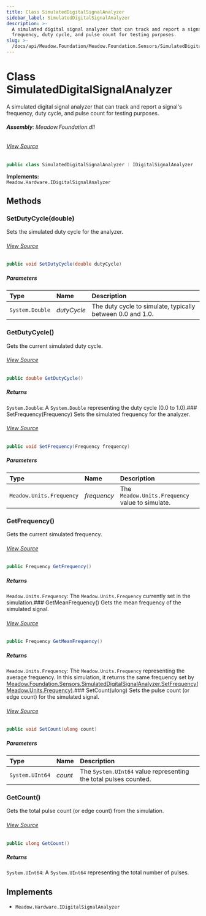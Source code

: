 ```yaml
---
title: Class SimulatedDigitalSignalAnalyzer
sidebar_label: SimulatedDigitalSignalAnalyzer
description: >-
  A simulated digital signal analyzer that can track and report a signal's
  frequency, duty cycle, and pulse count for testing purposes.
slug: >-
  /docs/api/Meadow.Foundation/Meadow.Foundation.Sensors/SimulatedDigitalSignalAnalyzer
---
```

# Class SimulatedDigitalSignalAnalyzer
A simulated digital signal analyzer that can track and report
a signal's frequency, duty cycle, and pulse count for testing purposes.

###### **Assembly**: Meadow.Foundation.dll
###### [View Source](https://github.com/WildernessLabs/Meadow.Foundation.git/blob/develop/Source/Meadow.Foundation.Core/Simulation/Ports/SimulatedDigitalSignalAnalyzer.cs#L15)
```csharp title="Declaration"
public class SimulatedDigitalSignalAnalyzer : IDigitalSignalAnalyzer
```
**Implements:**  
`Meadow.Hardware.IDigitalSignalAnalyzer`

## Methods
### SetDutyCycle(double)
Sets the simulated duty cycle for the analyzer.
###### [View Source](https://github.com/WildernessLabs/Meadow.Foundation.git/blob/develop/Source/Meadow.Foundation.Core/Simulation/Ports/SimulatedDigitalSignalAnalyzer.cs#L39)
```csharp title="Declaration"
public void SetDutyCycle(double dutyCycle)
```

##### Parameters

| Type | Name | Description |
|:--- |:--- |:--- |
| `System.Double` | *dutyCycle* | The duty cycle to simulate, typically between 0.0 and 1.0. |

### GetDutyCycle()
Gets the current simulated duty cycle.
###### [View Source](https://github.com/WildernessLabs/Meadow.Foundation.git/blob/develop/Source/Meadow.Foundation.Core/Simulation/Ports/SimulatedDigitalSignalAnalyzer.cs#L50)
```csharp title="Declaration"
public double GetDutyCycle()
```

##### Returns

`System.Double`: A `System.Double` representing the duty cycle (0.0 to 1.0).### SetFrequency(Frequency)
Sets the simulated frequency for the analyzer.
###### [View Source](https://github.com/WildernessLabs/Meadow.Foundation.git/blob/develop/Source/Meadow.Foundation.Core/Simulation/Ports/SimulatedDigitalSignalAnalyzer.cs#L61)
```csharp title="Declaration"
public void SetFrequency(Frequency frequency)
```

##### Parameters

| Type | Name | Description |
|:--- |:--- |:--- |
| `Meadow.Units.Frequency` | *frequency* | The `Meadow.Units.Frequency` value to simulate. |

### GetFrequency()
Gets the current simulated frequency.
###### [View Source](https://github.com/WildernessLabs/Meadow.Foundation.git/blob/develop/Source/Meadow.Foundation.Core/Simulation/Ports/SimulatedDigitalSignalAnalyzer.cs#L72)
```csharp title="Declaration"
public Frequency GetFrequency()
```

##### Returns

`Meadow.Units.Frequency`: The `Meadow.Units.Frequency` currently set in the simulation.### GetMeanFrequency()
Gets the mean frequency of the simulated signal.
###### [View Source](https://github.com/WildernessLabs/Meadow.Foundation.git/blob/develop/Source/Meadow.Foundation.Core/Simulation/Ports/SimulatedDigitalSignalAnalyzer.cs#L84)
```csharp title="Declaration"
public Frequency GetMeanFrequency()
```

##### Returns

`Meadow.Units.Frequency`: The `Meadow.Units.Frequency` representing the average frequency.
In this simulation, it returns the same frequency set by [Meadow.Foundation.Sensors.SimulatedDigitalSignalAnalyzer.SetFrequency(Meadow.Units.Frequency)](../Meadow.Foundation.Sensors/SimulatedDigitalSignalAnalyzer#setfrequencyfrequency).### SetCount(ulong)
Sets the pulse count (or edge count) for the simulated signal.
###### [View Source](https://github.com/WildernessLabs/Meadow.Foundation.git/blob/develop/Source/Meadow.Foundation.Core/Simulation/Ports/SimulatedDigitalSignalAnalyzer.cs#L95)
```csharp title="Declaration"
public void SetCount(ulong count)
```

##### Parameters

| Type | Name | Description |
|:--- |:--- |:--- |
| `System.UInt64` | *count* | The `System.UInt64` value representing the total pulses counted. |

### GetCount()
Gets the total pulse count (or edge count) from the simulation.
###### [View Source](https://github.com/WildernessLabs/Meadow.Foundation.git/blob/develop/Source/Meadow.Foundation.Core/Simulation/Ports/SimulatedDigitalSignalAnalyzer.cs#L106)
```csharp title="Declaration"
public ulong GetCount()
```

##### Returns

`System.UInt64`: A `System.UInt64` representing the total number of pulses.
## Implements

* `Meadow.Hardware.IDigitalSignalAnalyzer`
